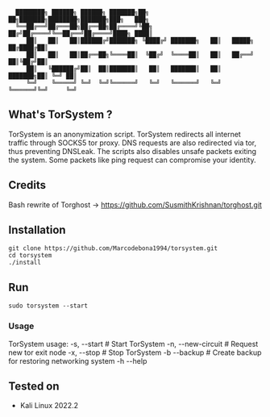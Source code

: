 
      ████████╗ ██████╗ ██████╗ ███████╗██╗   ██╗███████╗████████╗███████╗███╗   ███╗
      ╚══██╔══╝██╔═══██╗██╔══██╗██╔════╝╚██╗ ██╔╝██╔════╝╚══██╔══╝██╔════╝████╗ ████║
         ██║   ██║   ██║██████╔╝███████╗ ╚████╔╝ ███████╗   ██║   █████╗  ██╔████╔██║
         ██║   ██║   ██║██╔══██╗╚════██║  ╚██╔╝  ╚════██║   ██║   ██╔══╝  ██║╚██╔╝██║
         ██║   ╚██████╔╝██║  ██║███████║   ██║   ███████║   ██║   ███████╗██║ ╚═╝ ██║
         ╚═╝    ╚═════╝ ╚═╝  ╚═╝╚══════╝   ╚═╝   ╚══════╝   ╚═╝   ╚══════╝╚═╝     ╚═╝

## What's TorSystem ?
TorSystem is an anonymization script. TorSystem redirects all internet traffic through SOCKS5 tor proxy. DNS requests are also redirected via tor, thus preventing DNSLeak. The scripts also disables unsafe packets exiting the system. Some packets like ping request can compromise your identity.

## Credits
Bash rewrite of Torghost -> https://github.com/SusmithKrishnan/torghost.git

## Installation
```
git clone https://github.com/Marcodebona1994/torsystem.git
cd torsystem
./install
```

## Run
```
sudo torsystem --start

```

### Usage

TorSystem usage:
-s, --start       	   # Start TorSystem
-n, --new-circuit      # Request new tor exit node
-x, --stop             # Stop TorSystem
-b  --backup           # Create backup for restoring networking system
-h  --help

## Tested on
 - Kali Linux 2022.2
